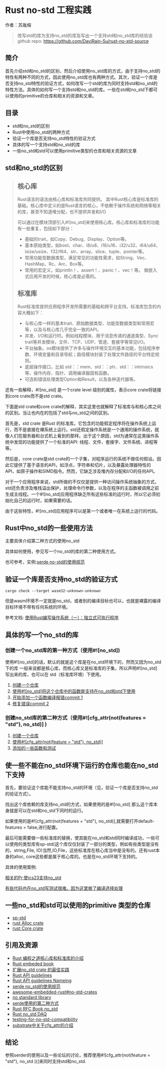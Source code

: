 # Rust no-std 工程实践

作者：苏胤榕

> 改写std的库为支持no_std的库及写出一个支持std和no_std库的经验谈
> github repo: https://github.com/DaviRain-Su/rust-no-std-source

## 简介

首先介绍std和no_std的区别，然后介绍使用no_std库的方式，由于支持no_std的特性有两种不同的方式，因此使用no_std库也有两种方式。其次，验证一个库是否支持no_std特性的验证方式，如何改写一个std的库为同时支持std和no_std的特性方法。具体的如何写一个支持std和no_std的库。一些在std和no_std下都可以使用的primitive的仓库和相关的资源和文章。

## 目录

- std和no_std的区别
- Rust中使用no_std的两种方式
- 验证一个库是否支持no_std特性的验证方式
- 具体的写一个支持std和no_std的库
- 一些no_std和std可以使用primitive类型的仓库和相关资源的文章

## std和no_std的区别

> ## 核心库
> Rust语言的语法由核心库和标准库共同提供。 
> 其中Rust核心库是标准库的基础。核心库中定义的是Rust语言的核心，不依赖于操作系统和网络等相关的库，甚至不知道堆分配，也不提供并发和I/O
>
> 可以通过在模块顶部引入#![no_std]来使用核心库。核心库和标准库的功能有一些重复，包括如下部分：
>
> - 基础的trait，如Copy、Debug、Display、Option等。
> - 基本原始类型，如bool、char、i8/u8、i16/u16、i32/u32、i64/u64、isize/usize、f32/f64、str、array、slice、tuple、pointer等。
> - 常用功能型数据类型，满足常见的功能性需求，如String、Vec、HashMap、Rc、Arc、Box等。
> - 常用的宏定义，如println！、assert！、panic！、vec！等。 做嵌入式应用开发的时候，核心库是必需的。
> ## 标准库
> Rust标准库提供应用程序开发所需要的基础和跨平台支持。标准库包含的内容大概如下：
> - 与核心库一样的基本trait、原始数据类型、功能型数据类型和常用宏等，以及与核心库几乎完全一致的API。
> - 并发、I/O和运行时。例如线程模块、用于消息传递的通道类型、Sync trait等并发模块，文件、TCP、UDP、管道、套接字等常见I/O。
>- 平台抽象。os模块提供了许多与操作环境交互的基本功能，包括程序参数、环境变量和目录导航；路径模块封装了处理文件路径的平台特定规则。
>- 底层操作接口，比如 std：：mem、std：：ptr、std：：intrinsics 等，操作内存、指针、调用编译器固有函数。
>- 可选和错误处理类型Option和Result，以及各种迭代器等。

还有一些解释，#![no_std] 是一个crate level 级别的属性，表示core crate将链接到core crate而不是std crate。

下面是std crate和core crate的解释，其实这里也就解释了标准库与和核心库之间的区别。当让也内在的包括了std与no_std之间的区别。

首先是，std crate 是Rust 的标准库。它包含的功能假定程序将在操作系统上运行，而不是直接在裸系统上运行。std还假定操作系统是一个通用的操作系统，就像人们在服务器和台式机上看到的那样。出于这个原因，std为通常在这类操作系统中发现的功能提供了一个标准的API: 线程、文件、套接字、文件系统、进程等等。

然后是，core crate是std crate的一个子集，对程序运行的系统不做任何假设。因此它提供了基于语言的API，如浮点，字符串和切片，以及暴露处理器特性的API，如原子操作和SIMD指令。然而，它缺乏涉及堆内存分配和I/O的任何API。

对于一个应用程序来说，std所做的不仅仅是提供一种访问操作系统抽象的方式，std还负责涉及堆栈溢出保护，处理命令行参数，以及在程序的主函数被调用之前生成主线程。一个#![no_std]应用程序缺乏所有这些标准的运行时，所以它必须初始化自己的运行时，如果需要的话。

由于这些特性，#![no_std]应用程序可以是第一个或者唯一在系统上运行的代码。

## Rust中no_std的一些使用方法

主要具体介绍第二种方式的使用no_std

具体如何使用，参见写一个no_std的库的第二种使用方式。

也可参考，实例:[serde no-std的使用规范](https://serde.rs/no-std.html)

## 验证一个库是否支持no_std的验证方式

`cargo check --target wasm32-unknown-unknown`

但是wasm环境不一定就是no_std，或者别的编译目标也可以，也就是裸露的编译目标环境不带有任何系统的环境。

参考文档: [使用Rust编写操作系统（一）：独立式可执行程序](https://zhuanlan.zhihu.com/p/53064186)

## 具体的写一个no_std的库

### 创建一个no_std库的第一种方式（使用#![no_std])

使用#![no_std]的话，默认的就是这个库是在no_std环境下的，然而又因为no_std下的库 一般来说都是核心库，而核心库又是标准库的子集，所以声明#![no_std]写出来的库，也可以在 std（标准库环境）下使用。

1. [创建一个仓库](https://github.com/DaviRain-Su/rust-no-std-source/commit/cd90f28855cfe794c235976bb58c1c5ecb8c7fa9)
2. [使用#![no_std]将这个仓库中的函数能支持在no_std和std下使用](https://github.com/DaviRain-Su/rust-no-std-source/commit/d3c05920865a44ab7cbaf82a72f21c7b6b8beeb0)
3. [开始添加一个函数编译报错commit 1](https://github.com/DaviRain-Su/rust-no-std-source/commit/8bcd0b909ee116d3dc9c6464c2548e1c008d672e)
4. [修复错误commit 2](https://github.com/DaviRain-Su/rust-no-std-source/commit/ae94f9cf147b7ce37632cb4e9c36e20c5135b3ad)

### 创建no_std库的第二种方式（使用#![cfg_attr(not(features = "std"), no_std)] )

1. [创建一个仓库](https://github.com/DaviRain-Su/rust-no-std-source/commit/8cfd063be536028d9f8cfe1c7c04f16765825f8c)
2. [使用#![cfg_attr(not(feature = "std"), no_std)]](https://github.com/DaviRain-Su/rust-no-std-source/commit/aa09b0d2e2807d788564aea5fa4fc8cbfc760043)
3. [添加的一些函数和测试](https://github.com/DaviRain-Su/rust-no-std-source/commit/aa09b0d2e2807d788564aea5fa4fc8cbfc760043)

## 使一些不能在no_std环境下运行的仓库也能在no_std下支持

首先，要验证这个库能不能支持no_std的环境（见，验证一个库是否支持no_std的验证方式）。

找出这个库依赖的库支持no_std的方式，如果使用的是#![no_std] 那么这个库本身就是可以在std和no_std下同时的运行。

如果使用的是#![cfg_attr(not(features = "std"), no_std)],就需要打开default-features = false,进行配置。

最后可能需要做一些标准库的替换，使其能在no_std和std同时编译成功，一些可以使用的类型库有sp-std(这个库仅仅封装了一部分的类型，例如有些类型是没有的，string,File, IO)当然,IO,File，这些标准库在核心库当中是没有的。还有rust本身的alloc, core这些都是属于核心库的。也是在no_std环境下支持的。

具体的使用案例:

[相关的Pr,使ics23支持no_std](https://github.com/confio/ics23/pull/41)

[有些代码也在no_std写测试很难。因为这里做了编译选择处理](https://github.com/confio/ics23/pull/41/commits/dac5c3d0fc368e0b92c4a4804b6787bd1c3fb168)

## 一些no_std和std可以使用的primitive 类型的仓库

- [sp-std](https://github.com/paritytech/substrate/tree/master/primitives/std)
- [rust Alloc crate](https://doc.rust-lang.org/alloc/index.html)
- [rust Core crate](https://doc.rust-lang.org/core/index.html)

## 引用及资源

- [Rust 编程之道核心库和标准库的介绍](https://weread.qq.com/web/reader/0303203071848774030b9d6k9bf32f301f9bf31c7ff0a60)
- [Rust embeded book](https://docs.rust-embedded.org/book/intro/no-std.html)
- [扩展no_std crate 的最佳实践](https://users.rust-lang.org/t/best-practice-of-extending-a-no-std-crate/12281/5)
- [Rust API guidelines](https://github.com/rust-lang/api-guidelines)
- [Rust API guidelines Nameing](https://rust-lang.github.io/api-guidelines/naming.html#c-feature)
- [serde no_std的使用规范](https://serde.rs/no-std.html)
- [awesome-embedded-rust#no-std-crates](https://github.com/rust-embedded/awesome-embedded-rust#no-std-crates)
- [no standard library](https://crates.io/categories/no-std)
- [serde使用的第二种方式](https://github.com/serde-rs/serde/blob/master/serde/src/lib.rs#L113-L193) 
- [Rust RFC Book no_std](https://rust-lang.github.io/rfcs/1184-stabilize-no_std.html)
- [Rust no_std DAQ](https://justjjy.com/Rust-no-std)
- [testing-for-no-std-compatibility](https://blog.dbrgn.ch/2019/12/24/testing-for-no-std-compatibility/)
- [substrate中关于cfg_attr的介绍](https://substrate.dev/docs/zh-CN/tutorials/add-a-pallet/import-a-pallet)

## 结论

参照serder的使用以及一些论坛的讨论，推荐使用#![cfg_attr(not(feature = "std"), no_std ))]来同时支持std和no_std.